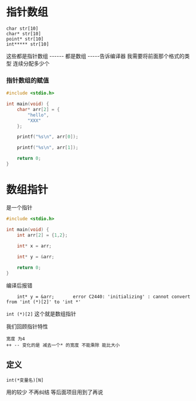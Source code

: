 # 指针数组

```
char str[10]
char* str[10]
point* str[10]
int***** str[10]
```

这些都是指针数组  ------ 都是数组 -----告诉编译器 我需要将前面那个格式的类型 连续分配多少个

### 指针数组的赋值

```c
#include <stdio.h>

int main(void) {
    char* arr[2] = {
        "hello",
        "XXX"
    };

    printf("%s\n", arr[0]);

    printf("%s\n", arr[1]);

    return 0;
}
```

# 数组指针

是一个指针

```c
#include <stdio.h>

int main(void) {
    int arr[2] = {1,2};

	int* x = arr;
	
	int* y = &arr;

    return 0;
}
```

编译后报错

```
	int* y = &arr;       error C2440: 'initializing' : cannot convert from 'int (*)[2]' to 'int *'
```

`int (*)[2]` 这个就是数组指针

我们回顾指针特性

```
宽度 为4
++ -- 变化的是 减去一个* 的宽度 不能乘除 能比大小
```

## 定义

```
int(*变量名)[N]
```

用的较少 不再纠结 等后面项目用到了再说

